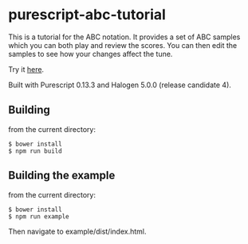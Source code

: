 purescript-abc-tutorial
=======================

This is a tutorial for the ABC notation. It provides a set of ABC samples which you can both play and review the scores.  You can then edit the samples to see how your changes affect the tune.

Try it [here](http://www.tradtunedb.org.uk/abctutorial).

Built with Purescript 0.13.3 and Halogen 5.0.0 (release candidate 4).

Building
--------

from the current directory:

    $ bower install
    $ npm run build

Building the example
--------------------

from the current directory:

    $ bower install
    $ npm run example   

Then navigate to example/dist/index.html.
